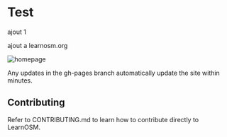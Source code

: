 # Test

ajout 1

ajout a learnosm.org 

![homepage](https://raw.github.com/hotosm/learnosm/gh-pages/homepage.png)

Any updates in the gh-pages branch automatically update the site within minutes.

## Contributing

Refer to CONTRIBUTING.md to learn how to contribute directly to LearnOSM.